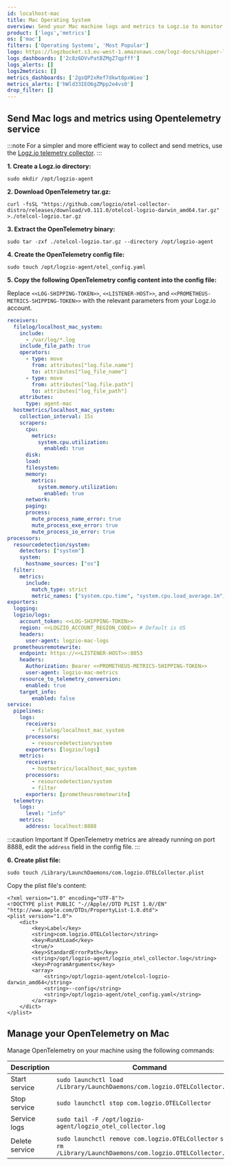 ```yaml
---
id: localhost-mac
title: Mac Operating System
overview: Send your Mac machine logs and metrics to Logz.io to monitor and manage your Mac data, allowing you to identify anomalies, investigate incidents, get to the root cause of any issue, and quickly resolve it.
product: ['logs','metrics']
os: ['mac']
filters: ['Operating Systems', 'Most Popular']
logo: https://logzbucket.s3.eu-west-1.amazonaws.com/logz-docs/shipper-logos/mac-os.svg
logs_dashboards: ['2c8z6DVvPatBZMgZ7qpfff']
logs_alerts: []
logs2metrics: []
metrics_dashboards: ['2gsQP2xRef7dkwt8pxWieo']
metrics_alerts: ['hWld33IEO6gZMpp2e4vs0']
drop_filter: []
---
```




## Send Mac logs and metrics using Opentelemetry service

:::note
For a simpler and more efficient way to collect and send metrics, use the [Logz.io telemetry collector](https://app.logz.io/#/dashboard/integrations/collectors?tags=Quick%20Setup).
:::

**1. Create a Logz.io directory:**

```shell
sudo mkdir /opt/logzio-agent
```

**2. Download OpenTelemetry tar.gz:**

```shell
curl -fsSL "https://github.com/logzio/otel-collector-distro/releases/download/v0.111.0/otelcol-logzio-darwin_amd64.tar.gz" >./otelcol-logzio.tar.gz
```

**3. Extract the OpenTelemetry binary:**

```shell
sudo tar -zxf ./otelcol-logzio.tar.gz --directory /opt/logzio-agent
```
 
**4. Create the OpenTelemetry config file:**

```shell
sudo touch /opt/logzio-agent/otel_config.yaml
```

**5. Copy the following OpenTelemetry config content into the config file:**

Replace  `<<LOG-SHIPPING-TOKEN>>`,  `<<LISTENER-HOST>>`, and `<<PROMETHEUS-METRICS-SHIPPING-TOKEN>>` with the relevant parameters from your Logz.io account.
 

```yaml
receivers:
  filelog/localhost_mac_system:
    include:
      - /var/log/*.log
    include_file_path: true
    operators:
      - type: move
        from: attributes["log.file.name"]
        to: attributes["log_file_name"]
      - type: move
        from: attributes["log.file.path"]
        to: attributes["log_file_path"]
    attributes:
      type: agent-mac
  hostmetrics/localhost_mac_system:
    collection_interval: 15s
    scrapers:
      cpu:
        metrics:
          system.cpu.utilization:
            enabled: true
      disk:
      load:
      filesystem:
      memory:
        metrics:
          system.memory.utilization:
            enabled: true
      network:
      paging:
      process:
        mute_process_name_error: true
        mute_process_exe_error: true
        mute_process_io_error: true
processors:
  resourcedetection/system:
    detectors: ["system"]
    system:
      hostname_sources: ["os"]
  filter:
    metrics:
      include:
        match_type: strict
        metric_names: ["system.cpu.time", "system.cpu.load_average.1m", "system.cpu.load_average.5m", "system.cpu.load_average.15m", "system.cpu.utilization", "system.memory.usage", "system.memory.utilization", "system.filesystem.usage", "system.disk.io", "system.disk.io_time", "system.disk.operation_time", "system.network.connections", "system.network.io", "system.network.packets", "system.network.errors", "process.cpu.time", "process.memory.usage", "process.disk.io", "process.memory.usage", "process.memory.virtual"]
exporters:
  logging:
  logzio/logs:
    account_token: <<LOG-SHIPPING-TOKEN>>
    region: <<LOGZIO_ACCOUNT_REGION_CODE>> # Default is US
    headers:
      user-agent: logzio-mac-logs
  prometheusremotewrite:
    endpoint: https://<<LISTENER-HOST>>:8053
    headers:
      Authorization: Bearer <<PROMETHEUS-METRICS-SHIPPING-TOKEN>>
      user-agent: logzio-mac-metrics
    resource_to_telemetry_conversion:
      enabled: true
    target_info:
        enabled: false
service:
  pipelines:
    logs:
      receivers:
        - filelog/localhost_mac_system
      processors:
        - resourcedetection/system
      exporters: [logzio/logs]
    metrics:
      receivers:
        - hostmetrics/localhost_mac_system
      processors:
        - resourcedetection/system
        - filter
      exporters: [prometheusremotewrite]
  telemetry:
    logs:
      level: "info"
    metrics:
      address: localhost:8888
```

:::caution Important
If OpenTelemetry metrics are already running on port 8888, edit the `address` field in the config file.
:::

**6. Create plist file:**

```shell
sudo touch /Library/LaunchDaemons/com.logzio.OTELCollector.plist
```

Copy the plist file's content:

```shell
<?xml version="1.0" encoding="UTF-8"?>
<!DOCTYPE plist PUBLIC "-//Apple//DTD PLIST 1.0//EN" "http://www.apple.com/DTDs/PropertyList-1.0.dtd">
<plist version="1.0">
    <dict>
        <key>Label</key>
        <string>com.logzio.OTELCollector</string>
        <key>RunAtLoad</key>
        <true/>
        <key>StandardErrorPath</key>
        <string>/opt/logzio-agent/logzio_otel_collector.log</string>
        <key>ProgramArguments</key>
        <array>
            <string>/opt/logzio-agent/otelcol-logzio-darwin_amd64</string>
            <string>--config</string>
            <string>/opt/logzio-agent/otel_config.yaml</string>
        </array>
    </dict>
</plist>
```

## Manage your OpenTelemetry on Mac

Manage OpenTelemetry on your machine using the following commands:

Description|Command
|--|--|
|Start service|`sudo launchctl load /Library/LaunchDaemons/com.logzio.OTELCollector.plist`|
|Stop service|`sudo launchctl stop com.logzio.OTELCollector`|
|Service logs|`sudo tail -F /opt/logzio-agent/logzio_otel_collector.log`|
|Delete service|`sudo launchctl remove com.logzio.OTELCollector` `sudo rm /Library/LaunchDaemons/com.logzio.OTELCollector.plist`|
